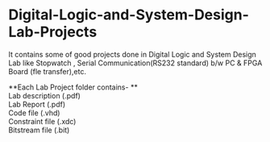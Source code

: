 # Digital-Logic-and-System-Design-Lab-Projects
It contains some of good projects done in  Digital Logic and System Design Lab like Stopwatch , Serial Communication(RS232 standard) b/w PC &amp; FPGA Board (fle transfer),etc.</br>

**Each Lab Project folder contains- **</br>
Lab description (.pdf)</br>
Lab Report (.pdf)</br>
Code file (.vhd)</br>
Constraint file (.xdc)</br>
Bitstream file (.bit)</br>

